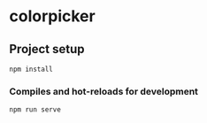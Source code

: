 # colorpicker

## Project setup
```
npm install
```

### Compiles and hot-reloads for development
```
npm run serve
```
